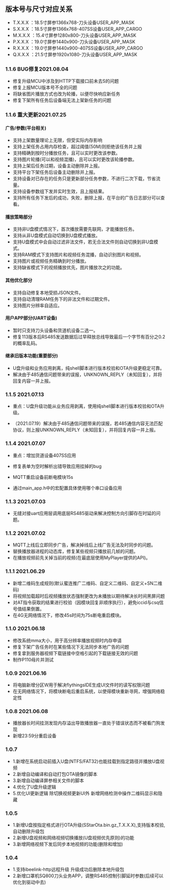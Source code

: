 ## 版本号与尺寸对应关系
- T.X.X.X ：18.5寸屏参1366x768-刀头设备USER_APP_MASK
- S.X.X.X ：18.5寸屏参1366x768-407SS设备USER_APP_CARGO
- M.X.X.X ：15.4寸屏参1280x800-刀头设备USER_APP_MASK
- P.X.X.X ：19.0寸屏参1440x900-刀头设备USER_APP_MASK
- R.X.X.X ：19.0寸屏参1440x900-407SS设备USER_APP_CARGO
- Q.X.X.X ：21.5寸屏参1920x1080-刀头设备USER_APP_MASK

### 1.1.6 BUG修复2021.08.04
- 修复升级MCU中涉及到HTTP下载接口前未去S的问题
- 修复上报MCU版本号不全的问题
- 将缺省图片播放方式也改为轮播，以便尽快响应新任务
- 修复下架所有任务后设备端无法上架新任务的问题


### 1.1.6 重大更新2021.07.25

#### 广告/参数(平台相关)

- 支持上架数量理论上无限，但受实际内存影响
- 支持上架任务占用内存检查，超过阈值(50M)则拒绝该任务并上报
- 支持精确到按时分播放任务，且可以实时更改该参数。
- 支持图片轮播(可以和视频混播)，且可以实时更改该轮播参数。
- 支持上架后任务过期，设备主动删除并上报。
- 支持平台下架任务后设备主动删除并上报。
- 支持设备对已存在的任务只是更新部分任务参数，不进行二次下载，节省流量。
- 支持设备参数组下发并实时生效，且上报结果。
- 支持所有任务下发后的成功，失败，删除上报，在平台的广告日志部分可以查看。

#### 播放策略部分

- 支持非U盘模式情况下，首次播放需要先联网，才能播放任务。
- 支持从非U盘模式自动切换到U盘模式播放。
- 支持U盘模式中会自动过滤非法文件，若无合法文件则自动切换到非U盘模式。
- 支持RAM模式下支持图片和视频任务混播，自动识别图片和视频。
- 支持图片或视频任务精确到时分播放。
- 支持缺省模式下的视频播放优先，图片播放次之的功能。

#### 其他优化部分

- 支持自动修复本地受损JSON文件。
- 支持自动清理RAM任务下的非法文件和过期文件。
- 支持图片分辨率自适应。

#### 用户APP部分(UART设备)

- 暂时只支持刀头设备和货道机设备二选一。
- 修复113版本后RS485发送数据后过早释放总线导致最后一个字节有百分之0.2的概率乱码。

#### 继承旧版本功能(重要部分)

- U盘升级和业务应用剥离，纯shell脚本进行版本校验和OTA升级更稳定可靠。
- 解决由于485通信问题带来的误报，UNKNOWN_REPLY（未知回复），并将回复内容一并上报。





### 1.1.5 2021.07.13

- 重点：U盘升级功能从业务应用剥离，使用纯shell脚本进行版本校验和OTA升级。

- （2021.07.19）解决由于485通信问题带来的误报，若485通信内容无法匹配协议，则上报UNKNOWN_REPLY（未知回复），并将回复内容一并上报。



### 1.1.4 2021.07.07

- 重点：增加货道设备407SS应用

- 修复表单为空时解析出错导致应用挂掉的bug
- MQTT重启设备前断电模块15s
- 通过main_app.h中的宏配置具体使用哪个串口设备应用



### 1.1.3 2021.07.03

- 无缝对接uart应用层调用底层RS485驱动来解决控制方向引脚存在时延的问题。



### 1.1.2 2021.07.02

- MQTT上线后立即同步广告，解决掉线后上线广告无法及时同步的问题。
- 替换播放器进程的动态库，修复某些视频只播放前几帧的问题。
- 在播放视频前先关掉当前的视频(在最底层使用MyPlayer提供的API)。



### 1.1.1 2021.06.29

- 新增二维码生成规则(默认蜜连推广二维码、自定义二维码、自定义+SN二维码)
- 将视频加载超时后视频播放状态强制更改为未播放以期待解决长时间黑屏问题
- 对AT指令获取的结果进行校验（因模块回复非顺序执行），避免iccid与csq信号值结果倒置。
- 在4G无网络情况下，修改45s时间为75s断电重启模块。



### 1.1.0 2021.06.18

- 修改系统mma大小，用于高分辨率播放视频时内存申请
- 修复下架广告任务时在某些情况下无法同步本地广告的问题
- 修复拿到服务器视频下载链接中空格引起的下载链接无效的问题
- 制作P110母片并测试

### 1.0.9 2021.06.16
- 将电脑新增分区W用于解决flythingsIDE生成UI文件时的读写权限问题
- 在无网络情况下，将模块断电后重启系统，以使得模块重新寻网，增强网络稳定性


### 1.0.8 2021.06.08
- 播放器长时间挂测发现内存溢出导致播放器一直处于错误状态而不被看门狗发现
- 新增23:59分重启设备

### 1.0.7 
- 1.新增在系统启动前插入U盘(NTFS/FAT32)也能挂载到指定路径并播放U盘视频
- 2.新增自动编译和自动打包OTA镜像的脚本
- 3.新增自动编译屏参相关文件的脚本
- 4.优化了U盘升级逻辑
- 5.优化UI更新逻辑 除切换视频更新UI外 新增网络检测中操作二维码显示和隐藏

### 1.0.5
- 1.新增U盘按指定格式进行OTA升级(SStarOta.bin.gz_T.X.X.X),支持版本校验,自动删除升级包
- 2.新增U盘视频和网络视频切换播放(U盘视频优先原则)的功能
- 3.新增网络视频下发后同步本地视频的功能(删除和增加)

### 1.0.4
- 1.支持ibeelink-http远程升级 升级成功后删除本地升级包
- 2.新增口罩机SQ800刀头业务APP，调整RS485控制引脚延时参数(后续可以优化到驱动中去)
